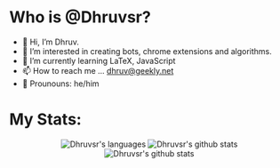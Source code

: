# Who is @Dhruvsr?
- 👋 Hi, I’m Dhruv. 
- 👀 I’m interested in creating bots, chrome extensions and algorithms. 
- 🌱 I’m currently learning LaTeX, JavaScript
- 📫 How to reach me ... dhruv@geekly.net
- 👦 Prounouns: he/him

# My Stats:
<p align="center"> <img src="https://github-readme-stats.vercel.app/api/top-langs/?username=Dhruvsr&langs_count=3" alt="Dhruvsr's languages" />  <img src="https://github-readme-stats.vercel.app/api?username=Dhruvsr&theme=light&show_icons=true&include_all_commits=true&count_private=true" alt="Dhruvsr's github stats" /><br /><img src="https://metrics.lecoq.io/Dhruvsr" alt="Dhruvsr's github stats" /></p></p>
